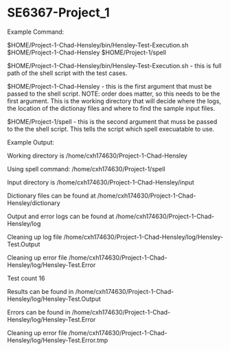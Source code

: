 # SE6367-Project_1

Example Command:

$HOME/Project-1-Chad-Hensley/bin/Hensley-Test-Execution.sh $HOME/Project-1-Chad-Hensley $HOME/Project-1/spell

$HOME/Project-1-Chad-Hensley/bin/Hensley-Test-Execution.sh - this is full path of the shell script with the test cases.

$HOME/Project-1-Chad-Hensley - this is the first argument that must be passed to the shell script.  NOTE: order does matter, so this needs to be the first argument.  This is the working directory that will decide where the logs, the location of the dictionay files and where to find the sample input files.

 $HOME/Project-1/spell - this is the second argument that muss be passed to the the shell script. This tells the script which spell execuatable to use.
 

Example Output:

Working directory is  /home/cxh174630/Project-1-Chad-Hensley

Using spell command: /home/cxh174630/Project-1/spell

Input directory is  /home/cxh174630/Project-1-Chad-Hensley/input

Dictionary files can be found at /home/cxh174630/Project-1-Chad-Hensley/dictionary

Output and error logs can be found at /home/cxh174630/Project-1-Chad-Hensley/log

Cleaning up log file /home/cxh174630/Project-1-Chad-Hensley/log/Hensley-Test.Output

Cleaning up error file /home/cxh174630/Project-1-Chad-Hensley/log/Hensley-Test.Error

Test count  16

Results can be found in /home/cxh174630/Project-1-Chad-Hensley/log/Hensley-Test.Output

Errors can be found in /home/cxh174630/Project-1-Chad-Hensley/log/Hensley-Test.Error

Cleaning up error file /home/cxh174630/Project-1-Chad-Hensley/log/Hensley-Test.Error.tmp

